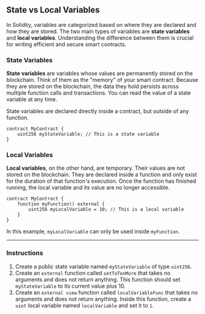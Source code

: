 ## State vs Local Variables

In Solidity, variables are categorized based on where they are declared and how they are stored. The two main types of variables are **state variables** and **local variables**. Understanding the difference between them is crucial for writing efficient and secure smart contracts.

### State Variables

**State variables** are variables whose values are permanently stored on the blockchain. Think of them as the "memory" of your smart contract. Because they are stored on the blockchain, the data they hold persists across multiple function calls and transactions. You can read the value of a state variable at any time.

State variables are declared directly inside a contract, but outside of any function.

```solidity
contract MyContract {
    uint256 myStateVariable; // This is a state variable
}
```

### Local Variables

**Local variables**, on the other hand, are temporary. Their values are not stored on the blockchain. They are declared inside a function and only exist for the duration of that function's execution. Once the function has finished running, the local variable and its value are no longer accessible.

```solidity
contract MyContract {
    function myFunction() external {
        uint256 myLocalVariable = 10; // This is a local variable
    }
}
```

In this example, `myLocalVariable` can only be used inside `myFunction`.

---

### Instructions

1.  Create a public state variable named `myStateVariable` of type `uint256`.
2.  Create an `external` function called `setToTenMore` that takes no arguments and does not return anything. This function should set `myStateVariable` to its current value plus 10.
3.  Create an `external view` function called `localVariableFunc` that takes no arguments and does not return anything. Inside this function, create a `uint` local variable named `localVariable` and set it to `1`.